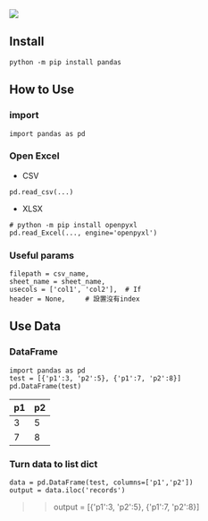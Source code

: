 <img src="https://upload.wikimedia.org/wikipedia/commons/thumb/e/ed/Pandas_logo.svg/1200px-Pandas_logo.svg.png">  

## Install
```
python -m pip install pandas
```
## How to Use
### import  
```
import pandas as pd
```
### Open Excel
- CSV
```
pd.read_csv(...)
```
- XLSX
```
# python -m pip install openpyxl
pd.read_Excel(..., engine='openpyxl')
```
### Useful params
```
filepath = csv_name,
sheet_name = sheet_name,
usecols = ['col1', 'col2'],  # If 
header = None,     # 設置沒有index
```
## Use Data
### DataFrame
```
import pandas as pd
test = [{'p1':3, 'p2':5}, {'p1':7, 'p2':8}]
pd.DataFrame(test)
```
|p1|p2|  
|--|--|  
|3 | 5|  
|7 | 8|  

### Turn data to list dict
```
data = pd.DataFrame(test, columns=['p1','p2'])
output = data.iloc('records')
```
>> output = [{'p1':3, 'p2':5}, {'p1':7, 'p2':8}]
